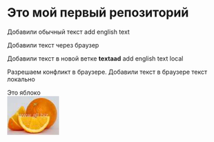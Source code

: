 #  Это мой первый репозиторий
 
 Добавили обычный текст add english text
 
 Добавили текст через браузер

 Добавили текст в новой ветке  **textaad** add english text local

 Разрешаем конфликт в браузере. Добавили текст в браузере текст локально

Это яблоко  
![яблоко](102967.jpeg)